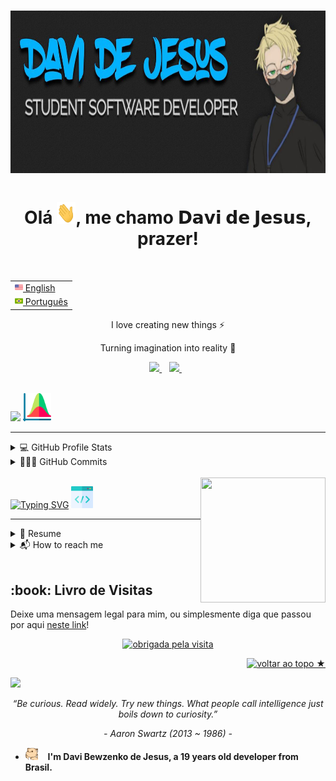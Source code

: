 # [<img src="backIMG.jpeg" width="100%" height="260vh">](https://www.linkedin.com/in/davijesus/)


<h1 align="center">Olá <img src="hi.gif" width="30px" height="35">, me chamo 𝗗𝗮𝘃𝗶 𝗱𝗲 𝗝𝗲𝘀𝘂𝘀, prazer!
</h1><table align="right">
 </br>
 <tr><td><a href="README.md"><img src="us-flag.png" height="13"> English</a></td></tr>
 <tr><td><a href="README_pt.md"><img src="br-flag.png" height="13"> Português</a></td></tr>
</table>
<p align="center">I love creating new things ⚡</p>
<p align="center">Turning imagination into reality 🚀</p>
<p align='center'>
  <a href="https://www.linkedin.com/in/davijesus/">
    <img src="https://img.shields.io/badge/linkedin-%230077B5.svg?&style=for-the-badge&logo=linkedin&logoColor=white" />
  </a>&nbsp;&nbsp;
  <a href="https://www.instagram.com/davi_bewzenko/">
    <img src="https://img.shields.io/badge/instagram-%23E4405F.svg?&style=for-the-badge&logo=instagram&logoColor=white" />        
  </a>&nbsp;&nbsp;
 <br><br>
</p>

<p align='left'>
<img height="45px" src="https://readme-typing-svg.herokuapp.com?font=Righteous&color=E1E1E1&size=50&center=true&vCenter=true&width=300&lines=Github+Stats">
<img height="45px" src="stats.png">
</p> 
<hr>

<!-- https://github.com/anuraghazra/github-readme-stats -->
<details> 
  <summary>💻 GitHub Profile Stats</summary>
  <br/>
  <p>
    <a href="https://github.com/anuraghazra/github-readme-stats"><img alt="DaviBewzenko Github Stats" src="https://denvercoder1-github-readme-stats.vercel.app/api/?username=DaviBewzenko&show_icons=true&include_all_commits=true&count_private=true&theme=react&hide_border=true&bg_color=1F222E&title_color=F85D7F&icon_color=F8D866" height="100%" width="45%"/></a>
  <a href="https://github.com/anuraghazra/github-readme-stats"><img alt="DaviBewzenko Top Languages" src="https://github-readme-stats.vercel.app/api/top-langs/?username=DaviBewzenko&langs_count=8&layout=compact&theme=react&hide_border=true&bg_color=1F222E&title_color=F85D7F&icon_color=F8D866&hide=Jupyter%20Notebook" height="100%" width="45%"/></a>
  </p>
  <b>Note:</b> Top languages is only a metric of the languages my public code consists of and doesn't reflect experience or skill level.
  <br>
</details>

<!-- https://github.com/jamesgeorge007/github-activity-readme -->
<details>
  <summary>👨🏻‍💻 GitHub Commits</summary>
  <br/>
</details>
<br>
<img align="right" src="https://github.com/blackcater/blackcater/raw/main/images/banner.gif" width="200 " height="200" /></a>
<p align='left'>
<a href="https://git.io/typing-svg"><img src="https://readme-typing-svg.herokuapp.com?font=Righteous&size=37&duration=1&pause=1000&color=E2E2E2&center=true&vCenter=true&width=182&height=40&lines=About+me" alt="Typing SVG" /></a>
<img height="35px" src="tools.png">
<hr>
</p> 

<details>
  <summary>📃 Resume</summary>
  

## Education
  
<img align="right" src="https://img.shields.io/badge/Microsoft%20Word-blue?logo=microsoft-word&logoColor=white" />
<img align="right" src="https://img.shields.io/badge/Microsoft%20PowerPoint-D83B01?logo=microsoft-powerpoint&logoColor=white" />
<img alt="Java" align="right" src="https://custom-icon-badges.herokuapp.com/badge/Java-007396.svg?logo=java&logoColor=white" />
<img alt="MySQL" align="right" src="https://img.shields.io/badge/MySQL-00f.svg?logo=mysql&logoColor=white" />
<img alt="Figma" align="right" src="https://custom-icon-badges.herokuapp.com/badge/Figma-blueviolet.svg?logo=figma&logoColor=white" />
  
- 📖 **Web devolopement**\
📆 2019 - 2021\
📍 **Cedup Hermann Hering - High school integrated to Vocational education, Computer Technician** - Blumenau/SC, Brazil

## Experience

<img alt="Git" align="right" src="https://custom-icon-badges.herokuapp.com/badge/Git-important.svg?logo=git&logoColor=white" />
<img alt="MySQL" align="right" src="https://img.shields.io/badge/MySQL-00f.svg?logo=mysql&logoColor=white" />
<img align="right" src="https://img.shields.io/badge/C Sharp-239120?logo=c-sharp&logoColor=white" />
<img align="right" src="https://img.shields.io/badge/html5-E34F26?logo=html5&logoColor=white" />
<img align="right" src="https://img.shields.io/badge/css3-1572B6?logo=css3&logoColor=white" />
<img align="right" src="https://img.shields.io/badge/Github-181717?logo=github&logoColor=white" />
  
- 👨‍💻 **Student software developer**\
📆 2022- moment\
📍 **Entra21** - Blumenau/SP, Brazil
<br><br>
</details>

<details>
  <summary>📬 How to reach me</summary>
  

## - Find me around the web 🌎
  - <img src="message.gif?raw=true" width="25" />&nbsp;&nbsp; If you want to reach out to me about anything, be it some doubt or just to talk together, just talk me 😉. <br>

  <br>
  <p align="center">
  <a href="https://www.linkedin.com/in/davijesus/">
  <img src="https://img.shields.io/badge/linkedin-%230077B5.svg?&style=for-the-badge&logo=linkedin&logoColor=white" />
  </a>&nbsp;&nbsp;
  <a href=""><img src="https://img.shields.io/badge/gmail-%23D14836.svg?&style=for-the-badge&logo=gmail&logoColor=white" /></a>&nbsp;&nbsp;&nbsp;&nbsp; 
  <a href="https://www.instagram.com/davi_bewzenko/">
  <img src="https://img.shields.io/badge/instagram-%23E4405F.svg?&style=for-the-badge&logo=instagram&logoColor=white" />        
  </a>&nbsp;&nbsp;
   <p align="center">
   <a href="">📫 Se precisar entrar em contato, fale comigo pelo meu e-mail - davibewzenko@gmail.com</a>
 </p>
   
  <img src="https://media.giphy.com/media/LnQjpWaON8nhr21vNW/giphy.gif" width="60"> <em><b>I love connecting with different people</b> so if you want to say <b>hi, I'll be happy to meet you more!</b> ❤️</em>

---
  </details>
  <br>
  
<h2>:book: Livro de Visitas</h2>
<p>Deixe uma mensagem legal para mim, ou simplesmente diga que passou por aqui <a href="https://github.com/DaviBewzenko/DaviBewzenko/issues/new?template=assinar-o-livro-de-visitas.md">neste link</a>!</p>

<div align="center">
    <a href="https://git.io/typing-svg">
        <img alt="obrigada pela visita" src="https://carol42-typing-svg.herokuapp.com?font=Roboto+Slab&color=white&size=28&center=true&vCenter=true&width=350&lines=Obrigado+pela+visita!" a href="https://www.linkedin.com/in/davijesus/">
    </a>
</div>

<p align="right"><a href="#top"><img src="https://img.shields.io/static/v1?label&message=voltar+ao+topo&color=0047ab&style=flat&logo" alt="voltar ao topo ★" /></a></p>
<a href="#top"><img src="https://user-images.githubusercontent.com/82146140/177694992-9277afcb-e818-4712-b2a9-ab167d718991.svg"></a>

<br>

<p align="center"><i>“Be curious. Read widely. Try new things. What people call intelligence just boils down to curiosity.”</i></p>
<p align="center"><i>- Aaron Swartz (2013 ~ 1986) -</i></p>

  - <img src="hyperkitty.gif?raw=true" width="20" />&nbsp;&nbsp;&nbsp; **I'm Davi Bewzenko de Jesus, a 19 years old developer from Brasil.** <br>
